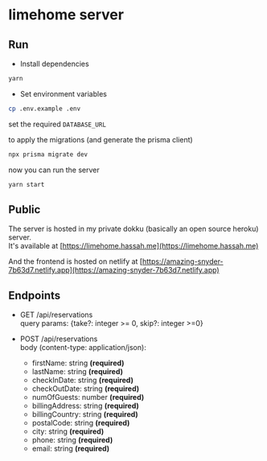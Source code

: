 # limehome server

## Run

- Install dependencies

```bash
yarn
```

- Set environment variables

```bash
cp .env.example .env
```

set the required `DATABASE_URL`

to apply the migrations (and generate the prisma client)

```bash
npx prisma migrate dev
```

now you can run the server

```bash
yarn start
```

## Public

The server is hosted in my private dokku (basically an open source heroku) server.  
It's available at [https://limehome.hassah.me](https://limehome.hassah.me)

And the frontend is hosted on netlify at [https://amazing-snyder-7b63d7.netlify.app](https://amazing-snyder-7b63d7.netlify.app)

## Endpoints

- GET /api/reservations  
  query params: {take?: integer >= 0, skip?: integer >=0}

- POST /api/reservations  
  body (content-type: application/json):
  - firstName: string **(required)**
  - lastName: string **(required)**
  - checkInDate: string **(required)**
  - checkOutDate: string **(required)**
  - numOfGuests: number **(required)**
  - billingAddress: string **(required)**
  - billingCountry: string **(required)**
  - postalCode: string **(required)**
  - city: string **(required)**
  - phone: string **(required)**
  - email: string **(required)**
